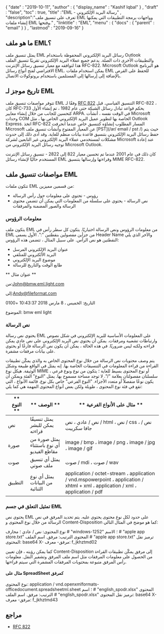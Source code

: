 {
  "date" : "2019-10-11",
  "author" : {
    "display_name" : "Kashif Iqbal"
} ,
  "draft" : "false",
  "toc" : true,
  "title" :"EML - رسالة البريد الإلكتروني" ,
  "description":"تعرف على تنسيق ملف EML وواجهات برمجة التطبيقات التي يمكنها إنشاء ملفات EML وفتحها." ,
  "linktitle" : "EML",
  "menu" : {
    "docs" : {
      "parent" : "email"
}
} ,
  "lastmod" : "2019-09-16"
}

## ما هو ملف EML؟

يمثل تنسيق ملف EML رسائل البريد الإلكتروني المحفوظة باستخدام Outlook والتطبيقات الأخرى ذات الصلة. يدعم جميع عملاء البريد الإلكتروني تقريبًا تنسيق الملف هذا لتوافقه مع معيار تنسيق رسائل الإنترنت RFC-822. Microsoft Outlook هو البرنامج الافتراضي لفتح أنواع رسائل EML. يمكن استخدام ملفات EML للحفظ على القرص بالإضافة إلى إرسالها إلى المستلمين باستخدام بروتوكولات الاتصال.

## تاريخ موجز لـ EML

تتوفر مواصفات تنسيق ملف EML وفقًا لـ [RFC 822](http://www.ietf.org/rfc/rfc0822.txt) التنسيق القياسي. قبل RFC-822 ، كان RFC-733 يحكم قواعد تبادل رسائل الشبكة حتى عام 1982 ، تم إنشاء الأول كتحسين للجانب من خلال إنشاء معايير ARPA. في الوقت نفسه ، أنشأت Microsoft وحدات COM الخاصة بها لتطوير عميل البريد الإلكتروني الخاص بها ، مثل Outlook Express. اتخذ RFC-822 المسار المطلوب إنشاؤه كتنسيق خاص عندما انحرفت Microsoft عن المعيار المفتوح وأنشأت تنسيق ملف [PST](/ar/ email / pst /) حيث يتم حفظ رسائل البريد الإلكتروني بتنسيق قاعدة بيانات منظم للغاية. وقد أدى ذلك إلى حدوث مشكلات لمستخدمي عملاء البريد الإلكتروني غير التابعين لشركة Microsoft عند إعادة توجيه رسائل البريد الإلكتروني من Microsoft Outlook.

كان ذلك في عام 2001 عندما تم تحسين معيار 822 إلى 2822 - تنسيق رسائل الإنترنت المستخدم حاليًا لإنشاء رسائل EML وقراءتها وإرسالها بتنسيق MIME RFC-822.

## مواصفات تنسيق ملف EML

تتكون ملفات EML من قسمين مميزين:

* رؤوس - تحتوي على معلومات حول رأس الرسالة
* نص الرسالة - يحتوي على سلسلة من المعلومات التي يمكن أن تتضمن محتوى الرسالة والصور المضمنة والمرفقات

### معلومات الرؤوس ###

يتكون ملف EML من معلومات الرؤوس ونص الرسالة اختياريًا. يتكون كل سطر رأس في EML من جزأين مفصولين بنقطتين ":". الأول يسمى Header Name والآخر الذي يلي النقطتين هو نص الرأس. على سبيل المثال ، تتضمن هذه الرؤوس:

* عنوان البريد الإلكتروني المرسل
* البريد الألكتروني للمتلقي
* موضوع البريد الإلكتروني
* طابع الوقت والتاريخ للرسالة

** عنوان مثال **

من:<John@bmw.eml.light.com>

إلى:<Andy@fileformat.com>

التاريخ: الخميس ، 8 مارس 2018 10:43:37 +0100

الموضوع: bmw eml light

### نص الرسالة ###

يحتوي نص رسالة EML على المعلومات الأساسية للبريد الإلكتروني في شكل نصوص وارتباطات تشعبية ومرفقات. يمكن أن يحتوي نص البريد الإلكتروني على نص عادي يمكن قراءته ولكنه ليس ضروريًا. في هذه الحالة ، يمكن أن يكون نص الرسالة فارغًا أو يحتوي على بيانات مرفقات مشفرة.

يتم وصف محتويات نص الرسالة من خلال نوع المحتوى الخاص به والذي يمكّن تطبيقات القراءة من قراءة المعلومات في التنسيقات الخاصة بها. إنه يمثل في الواقع طبيعة وشكل الوثيقة. هيكل نوع MIME أو نوع المحتوى بسيط للغاية ؛ يتكون من نوع ونوع فرعي ، سلسلتان مفصولتان بعلامة "/". لا توجد مساحة مسموح بها. يمثل "النوع" الفئة ويمكن أن يكون نوعًا منفصلاً أو متعدد الأجزاء. "النوع الفرعي" خاص بكل نوع. قائمة الأنواع ، التي تقع في فئة نوع المحتوى ، طويلة ولكن بعض أنواع المحتوى المهمة هي كما يلي:


| ** النوع ** | ** الوصف ** | ** مثال على الأنواع الفرعية **
---|---|---|
| نص | يمثل تنسيقًا يمكن للبشر قراءته | نص / عادي ، نص / html ، نص / css ، نص / جافا سكريبت
| صورة | يمثل صورة من أي نوع باستثناء مقاطع الفيديو | image / bmp ، image / png ، image / jpg ، image / gif
| صوت | يمثل أي تنسيق ملف صوتي | صوت / mdi ، صوت / wav
| التطبيق | يمثل أي نوع من البيانات الثنائية | application / octet-stream ، application / vnd.mspowerpoint ، application / xhtml + xml ، application / xml ، application / pdf

### تمثيل التعلق في جسم EML ###

يحتوي نص EML على حدود لكل نوع محتوى يحتوي عليه. يتم تحديد المرفق في نص الرسالة من خلال نوع المحتوى و Content-Disposition كما هو موضح في المثال التالي:

نوع المحتوى: نص / عادي ؛ محارف # "windows-1252" ؛ الاسم # "apple app store.txt"
المحتوى الترتيب: مرفق. اسم الملف # "apple app store.txt"
ترميز نقل المحتوى: base64
X- مرفق- معرف: f_jkhztmd02

كما يمكن رؤيته ، فإن تعيين Content-Disposition إلى مرفق يمكّن تطبيقات القراءة من الحصول على معلومات المرفقات مثل اسم ملف المرفق وتشفير النقل. معلومات رأس المرفق متبوعة بمحتويات المرفقات المشفرة التي سيتم قراءتها.

#### مثال على SpreadSheet كمرفق ####

نوع المحتوى: application / vnd.openxmlformats-officedocument.spreadsheetml.sheet ؛ اسم # "english_spodr.xlsx"
المحتوى الترتيب: مرفق. اسم الملف # "english_spodr.xlsx"
ترميز نقل المحتوى: base64
X- مرفق- معرف: f_jkhztmd43

## مراجع

* [RFC 822](http://www.ietf.org/rfc/rfc0822.txt)


